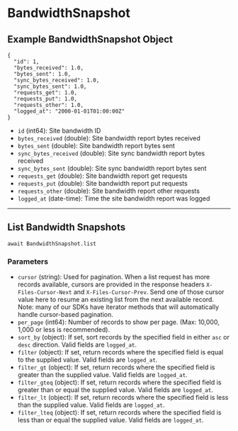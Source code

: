 # BandwidthSnapshot

## Example BandwidthSnapshot Object

```
{
  "id": 1,
  "bytes_received": 1.0,
  "bytes_sent": 1.0,
  "sync_bytes_received": 1.0,
  "sync_bytes_sent": 1.0,
  "requests_get": 1.0,
  "requests_put": 1.0,
  "requests_other": 1.0,
  "logged_at": "2000-01-01T01:00:00Z"
}
```

* `id` (int64): Site bandwidth ID
* `bytes_received` (double): Site bandwidth report bytes received
* `bytes_sent` (double): Site bandwidth report bytes sent
* `sync_bytes_received` (double): Site sync bandwidth report bytes received
* `sync_bytes_sent` (double): Site sync bandwidth report bytes sent
* `requests_get` (double): Site bandwidth report get requests
* `requests_put` (double): Site bandwidth report put requests
* `requests_other` (double): Site bandwidth report other requests
* `logged_at` (date-time): Time the site bandwidth report was logged

---

## List Bandwidth Snapshots

```
await BandwidthSnapshot.list
```


### Parameters

* `cursor` (string): Used for pagination.  When a list request has more records available, cursors are provided in the response headers `X-Files-Cursor-Next` and `X-Files-Cursor-Prev`.  Send one of those cursor value here to resume an existing list from the next available record.  Note: many of our SDKs have iterator methods that will automatically handle cursor-based pagination.
* `per_page` (int64): Number of records to show per page.  (Max: 10,000, 1,000 or less is recommended).
* `sort_by` (object): If set, sort records by the specified field in either `asc` or `desc` direction. Valid fields are `logged_at`.
* `filter` (object): If set, return records where the specified field is equal to the supplied value. Valid fields are `logged_at`.
* `filter_gt` (object): If set, return records where the specified field is greater than the supplied value. Valid fields are `logged_at`.
* `filter_gteq` (object): If set, return records where the specified field is greater than or equal the supplied value. Valid fields are `logged_at`.
* `filter_lt` (object): If set, return records where the specified field is less than the supplied value. Valid fields are `logged_at`.
* `filter_lteq` (object): If set, return records where the specified field is less than or equal the supplied value. Valid fields are `logged_at`.
